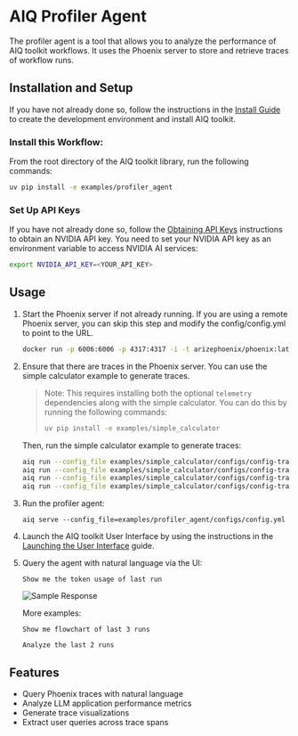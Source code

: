 <!--
SPDX-FileCopyrightText: Copyright (c) 2025, NVIDIA CORPORATION & AFFILIATES. All rights reserved.
SPDX-License-Identifier: Apache-2.0

Licensed under the Apache License, Version 2.0 (the "License");
you may not use this file except in compliance with the License.
You may obtain a copy of the License at

http://www.apache.org/licenses/LICENSE-2.0

Unless required by applicable law or agreed to in writing, software
distributed under the License is distributed on an "AS IS" BASIS,
WITHOUT WARRANTIES OR CONDITIONS OF ANY KIND, either express or implied.
See the License for the specific language governing permissions and
limitations under the License.
-->

# AIQ Profiler Agent

The profiler agent is a tool that allows you to analyze the performance of AIQ toolkit workflows. It uses the Phoenix server to store and retrieve traces of workflow runs.

## Installation and Setup

If you have not already done so, follow the instructions in the [Install Guide](../../docs/source/quick-start/installing.md) to create the development environment and install AIQ toolkit.

### Install this Workflow:

From the root directory of the AIQ toolkit library, run the following commands:

```bash
uv pip install -e examples/profiler_agent
```

### Set Up API Keys
If you have not already done so, follow the [Obtaining API Keys](../../docs/source/quick-start/installing.md#obtaining-api-keys) instructions to obtain an NVIDIA API key. You need to set your NVIDIA API key as an environment variable to access NVIDIA AI services:

```bash
export NVIDIA_API_KEY=<YOUR_API_KEY>
```

## Usage

1. Start the Phoenix server if not already running. If you are using a remote Phoenix server, you can skip this step and modify the config/config.yml to point to the URL.
   ```bash
   docker run -p 6006:6006 -p 4317:4317 -i -t arizephoenix/phoenix:latest
   ```

2. Ensure that there are traces in the Phoenix server. You can use the simple calculator example to generate traces.
   > Note: This requires installing both the optional `telemetry` dependencies along with the simple calculator. You can do this by running the following commands:
   > ```bash
   > uv pip install -e examples/simple_calculator
   > ```

   Then, run the simple calculator example to generate traces:
   ```bash
   aiq run --config_file examples/simple_calculator/configs/config-tracing.yml --input "Is the product of 2 * 4 greater than the current hour of the day?"
   aiq run --config_file examples/simple_calculator/configs/config-tracing.yml --input "Is the product of 33 * 4 greater than the current hour of the day?"
   aiq run --config_file examples/simple_calculator/configs/config-tracing.yml --input "Is the sum of 44 and 55 greater than the current hour of the day?"
   aiq run --config_file examples/simple_calculator/configs/config-tracing.yml --input "Is the difference between 7 and 5 less than the current hour of the day?"
   ```

3. Run the profiler agent:
   ```
   aiq serve --config_file=examples/profiler_agent/configs/config.yml
   ```

4. Launch the AIQ toolkit User Interface by using the instructions in the [Launching the User Interface](../../docs/source/quick-start/launching-ui.md#launch-the-aiq-toolkit-user-interface) guide.

5. Query the agent with natural language via the UI:
   ```
   Show me the token usage of last run
   ```

   ![Sample Response](../../docs/source/_static/profiler-agent.png "Sample Response UI Image")

   More examples:
   ```
   Show me flowchart of last 3 runs
   ```

   ```
   Analyze the last 2 runs
   ```

## Features

- Query Phoenix traces with natural language
- Analyze LLM application performance metrics
- Generate trace visualizations
- Extract user queries across trace spans
